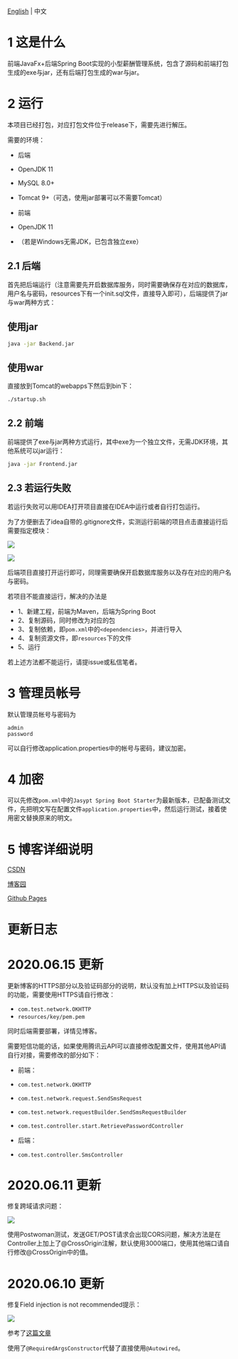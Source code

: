 [English](https://github.com/2293736867/ASmallSalaryManagementSystem/blob/master/README.md) | 中文

# 1 这是什么
前端JavaFx+后端Spring Boot实现的小型薪酬管理系统，包含了源码和前端打包生成的exe与jar，还有后端打包生成的war与jar。

# 2 运行
本项目已经打包，对应打包文件位于release下，需要先进行解压。

需要的环境：

- 后端
- OpenJDK 11
- MySQL 8.0+
- Tomcat 9+（可选，使用jar部署可以不需要Tomcat）


- 前端
- OpenJDK 11
- （若是Windows无需JDK，已包含独立exe）

## 2.1 后端
首先把后端运行（注意需要先开启数据库服务，同时需要确保存在对应的数据库，用户名与密码，resources下有一个init.sql文件，直接导入即可），后端提供了jar与war两种方式：
## 使用jar

```bash
java -jar Backend.jar
```

## 使用war

直接放到Tomcat的webapps下然后到bin下：

```bash
./startup.sh

```

## 2.2 前端

前端提供了exe与jar两种方式运行，其中exe为一个独立文件，无需JDK环境，其他系统可以jar运行：

```bash
java -jar Frontend.jar
```

## 2.3 若运行失败

若运行失败可以用IDEA打开项目直接在IDEA中运行或者自行打包运行。

为了方便删去了idea自带的.gitignore文件，实测运行前端的项目点击直接运行后需要指定模块：

![](https://img-blog.csdnimg.cn/20200606171719997.png)

![](https://img-blog.csdnimg.cn/20200606171810118.png)

后端项目直接打开运行即可，同理需要确保开启数据库服务以及存在对应的用户名与密码。

若项目不能直接运行，解决的办法是

- 1、新建工程，前端为Maven，后端为Spring Boot
- 2、复制源码，同时修改为对应的包
- 3、复制依赖，即`pom.xml`中的`<dependencies>`，并进行导入
- 4、复制资源文件，即`resources`下的文件
- 5、运行

若上述方法都不能运行，请提issue或私信笔者。

# 3 管理员帐号
默认管理员帐号与密码为

```
admin
password
```

可以自行修改application.properties中的帐号与密码，建议加密。

# 4 加密

可以先修改`pom.xml`中的`Jasypt Spring Boot Starter`为最新版本，已配备测试文件，先把明文写在配置文件`application.properties`中，然后运行测试，接着使用密文替换原来的明文。

# 5 博客详细说明

[CSDN](https://blog.csdn.net/qq_27525611/article/details/105083135)

[博客园](https://www.cnblogs.com/6b7b5fc3/p/13054733.html)

[Github Pages](https://www.bingling.site/post/javafxspringbootyan-zheng-ma-gong-neng-de-xiao-xing-xin-chou-guan-li-xi-tong/)


# 更新日志
# 2020.06.15 更新
更新博客的HTTPS部分以及验证码部分的说明，默认没有加上HTTPS以及验证码的功能，需要使用HTTPS请自行修改：

- `com.test.network.OKHTTP`
- `resources/key/pem.pem`

同时后端需要部署，详情见博客。


需要短信功能的话，如果使用腾讯云API可以直接修改配置文件，使用其他API请自行对接，需要修改的部分如下：

- 前端：

- `com.test.network.OKHTTP`
- `com.test.network.request.SendSmsRequest`
- `com.test.network.requestBuilder.SendSmsRequestBuilder`
- `com.test.controller.start.RetrievePasswordController`

- 后端：
- `com.test.controller.SmsController`

# 2020.06.11 更新
修复跨域请求问题：

![](https://s1.ax1x.com/2020/06/11/tqZ6JO.png)

使用Postwoman测试，发送GET/POST请求会出现CORS问题，解决方法是在Controller上加上了@CrossOrigin注解，默认使用3000端口，使用其他端口请自行修改@CrossOrigin中的值。

# 2020.06.10 更新

修复Field injection is not recommended提示：

![](https://img-blog.csdnimg.cn/20200610210255455.png)

参考了[这篇文章](https://blog.csdn.net/jianzhang11/article/details/105283642)

使用了`@RequiredArgsConstructor`代替了直接使用`@Autowired`。




